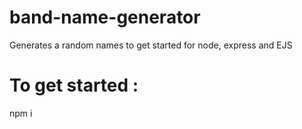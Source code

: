 # band-name-generator
Generates a random names to get started for node, express and EJS
# To get started :
npm i
